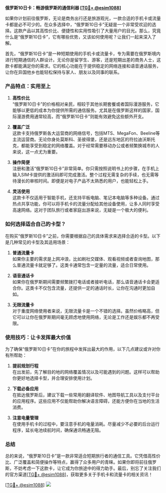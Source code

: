 **俄罗斯10日卡：畅游俄罗斯的通信利器 [[TG💪+ @esim1088](https://t.me/s/esim1088)]**

如果你计划前往俄罗斯，无论是商务出行还是旅游观光，一款合适的手机卡或流量卡都是必不可少的。在众多选择中，“俄罗斯10日卡”无疑是一个非常受欢迎的选择。这款产品以其高性价比、便捷性和实用性吸引了大量用户的目光。那么，究竟什么是“俄罗斯10日卡”，它有哪些优势，又该如何使用呢？让我们一起来深入了解。

首先，“俄罗斯10日卡”是一种短期使用的手机卡或流量卡，专为需要在俄罗斯境内进行短期通信的人群设计。无论你是留学生、游客，还是短期出差的商务人士，这款卡都能满足你的需求。它的核心功能在于提供稳定的网络连接和语音通话服务，让你在异国他乡也能轻松保持与家人、朋友以及同事的联系。

### **产品特点：实用至上**

1. **高性价比**  
   “俄罗斯10日卡”的价格相对亲民，相较于其他长期套餐或者国际漫游服务，它能够以更低的成本为你提供所需的通信服务。尤其是在俄罗斯这样的国家，国际漫游费用通常较高，而“俄罗斯10日卡”则能有效避免这些额外开支。

2. **覆盖广泛**  
   这款卡支持俄罗斯各大运营商的网络信号，包括MTS、MegaFon、Beeline等主流运营商。无论你身处莫斯科、圣彼得堡，还是远东地区的符拉迪沃斯托克，都能享受到稳定的网络覆盖。对于经常需要移动办公或者频繁换城市的人来说，这一点尤为重要。

3. **操作简便**  
   注册和激活“俄罗斯10日卡”非常简单。你只需按照说明书上的步骤，在手机上输入SIM卡提供的激活码即可完成激活。整个过程无需复杂的手续，也无需等待漫长的审核时间。即便是对电子产品不太熟悉的用户，也能轻松上手。

4. **灵活使用**  
   这款卡不仅适用于智能手机，还支持平板电脑、笔记本电脑等多种设备。通过热点共享功能，你可以将手机卡的流量分配给其他设备使用，让多人同时享受高速网络。这对于团队旅行或者家庭出游来说，无疑是一个极大的便利。

### **如何选择适合自己的卡型？**

在购买“俄罗斯10日卡”之前，你需要根据自己的具体需求来选择合适的卡型。以下是几种常见的卡型及其适用场景：

1. **普通流量卡**  
   如果你主要的需求是上网冲浪，比如刷社交媒体、观看视频或者查询地图，那么普通流量卡就足够了。这类卡通常包含一定量的流量，适合日常使用。

2. **语音通话卡**  
   如果你在俄罗斯期间需要频繁拨打电话或者接听电话，那么语音通话卡会更适合你。这类卡不仅包含流量，还提供一定的通话时长，让你在沟通时更加自如。

3. **无限流量卡**  
   对于重度网络使用者来说，无限流量卡是一个不错的选择。虽然价格略高，但它可以让你在俄罗斯期间毫无顾虑地使用网络，无论是工作还是娱乐都不再受限。

### **使用技巧：让卡发挥最大价值**

为了确保“俄罗斯10日卡”在你的旅程中发挥出最大的作用，以下几点建议或许对你有所帮助：

1. **提前规划行程**  
   在出发前，先了解目的地的网络覆盖情况以及可能遇到的问题。这样可以帮助你更好地选择卡型，并合理安排使用计划。

2. **下载必备应用**  
   在抵达俄罗斯后，建议下载一些常用的翻译软件、地图导航工具以及支付平台的应用程序。这些应用不仅能帮助你解决语言障碍，还能方便你在当地的生活消费。

3. **注意电量管理**  
   在使用手机卡的过程中，要注意手机的电量消耗。尽量减少不必要的后台运行程序，延长电池续航时间，确保通讯畅通无阻。

### **总结**

总的来说，“俄罗斯10日卡”是一款非常适合短期旅行者的通信工具。它凭借高性价比、广泛覆盖和简便操作等特点，赢得了众多用户的青睐。如果你即将前往俄罗斯，不妨考虑一下这款卡，让它成为你旅途中的得力助手。最后，别忘了关注我们的官方渠道[[TG💪+ @esim1088](https://t.me/s/esim1088)]，获取更多关于手机卡和流量卡的相关资讯！

[[TG💪+ @esim1088](https://t.me/s/esim1088)] ![](https://i.postimg.cc/4NQfJmqS/Snipaste-2025-05-13-00-14-12.png)